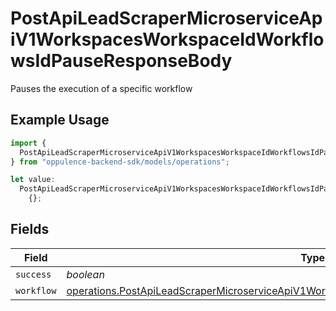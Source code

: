 # PostApiLeadScraperMicroserviceApiV1WorkspacesWorkspaceIdWorkflowsIdPauseResponseBody

Pauses the execution of a specific workflow

## Example Usage

```typescript
import {
  PostApiLeadScraperMicroserviceApiV1WorkspacesWorkspaceIdWorkflowsIdPauseResponseBody,
} from "oppulence-backend-sdk/models/operations";

let value:
  PostApiLeadScraperMicroserviceApiV1WorkspacesWorkspaceIdWorkflowsIdPauseResponseBody =
    {};
```

## Fields

| Field                                                                                                                                                                                                      | Type                                                                                                                                                                                                       | Required                                                                                                                                                                                                   | Description                                                                                                                                                                                                |
| ---------------------------------------------------------------------------------------------------------------------------------------------------------------------------------------------------------- | ---------------------------------------------------------------------------------------------------------------------------------------------------------------------------------------------------------- | ---------------------------------------------------------------------------------------------------------------------------------------------------------------------------------------------------------- | ---------------------------------------------------------------------------------------------------------------------------------------------------------------------------------------------------------- |
| `success`                                                                                                                                                                                                  | *boolean*                                                                                                                                                                                                  | :heavy_minus_sign:                                                                                                                                                                                         | N/A                                                                                                                                                                                                        |
| `workflow`                                                                                                                                                                                                 | [operations.PostApiLeadScraperMicroserviceApiV1WorkspacesWorkspaceIdWorkflowsIdPauseWorkflow](../../models/operations/postapileadscrapermicroserviceapiv1workspacesworkspaceidworkflowsidpauseworkflow.md) | :heavy_minus_sign:                                                                                                                                                                                         | N/A                                                                                                                                                                                                        |